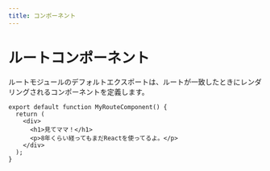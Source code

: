 ```yaml
---
title: コンポーネント
---
```


# ルートコンポーネント

ルートモジュールのデフォルトエクスポートは、ルートが一致したときにレンダリングされるコンポーネントを定義します。

```tsx filename=app/routes/my-route.tsx
export default function MyRouteComponent() {
  return (
    <div>
      <h1>見てママ！</h1>
      <p>8年くらい経ってもまだReactを使ってるよ。</p>
    </div>
  );
}
```


